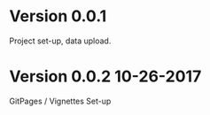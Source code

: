 # Version 0.0.1

Project set-up, data upload.

# Version 0.0.2 10-26-2017  

GitPages / Vignettes Set-up
